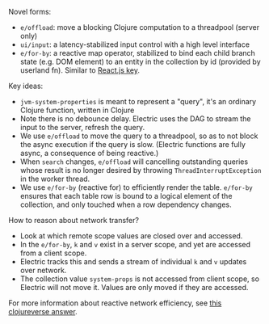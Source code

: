 Novel forms:
* `e/offload`: move a blocking Clojure computation to a threadpool (server only)
* `ui/input`: a latency-stabilized input control with a high level interface
* `e/for-by`: a reactive map operator, stabilized to bind each child branch state (e.g. DOM element) to an entity in the collection by id (provided by userland fn). Similar to [React.js key](https://stackoverflow.com/questions/28329382/understanding-unique-keys-for-array-children-in-react-js/43892905#43892905).

Key ideas:
* `jvm-system-properties` is meant to represent a "query", it's an ordinary Clojure function, written in Clojure
* Note there is no debounce delay. Electric uses the DAG to stream the input to the server, refresh the query.
* We use `e/offload` to move the query to a threadpool, so as to not block the async execution if the query is slow. (Electric functions are fully async, a consequence of being reactive.) 
* When `search` changes, `e/offload` will cancelling outstanding queries whose result is no longer desired by throwing `ThreadInterruptException` in the worker thread.
* We use `e/for-by` (reactive for) to efficiently render the table. `e/for-by` ensures that each table row is bound to a logical element of the collection, and only touched when a row dependency changes.

How to reason about network transfer?
* Look at which remote scope values are closed over and accessed. 
* In the `e/for-by`, `k` and `v` exist in a server scope, and yet are accessed from a client scope.
* Electric tracks this and sends a stream of individual `k` and `v` updates over network.
* The collection value `system-props` is not accessed from client scope, so Electric will not move it. Values are only moved if they are accessed.

For more information about reactive network efficiency, see [this clojureverse answer](https://clojureverse.org/t/electric-clojure-a-signals-dsl-for-fullstack-web-ui/9788/32?u=dustingetz).
